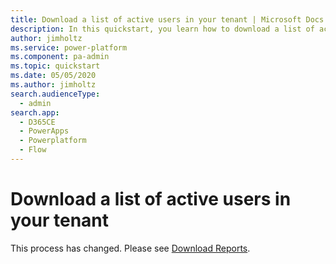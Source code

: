 ```yaml
---
title: Download a list of active users in your tenant | Microsoft Docs
description: In this quickstart, you learn how to download a list of active users in your tenant
author: jimholtz
ms.service: power-platform
ms.component: pa-admin
ms.topic: quickstart
ms.date: 05/05/2020
ms.author: jimholtz
search.audienceType: 
  - admin
search.app:
  - D365CE
  - PowerApps
  - Powerplatform
  - Flow
---
```


# Download a list of active users in your tenant

This process has changed. Please see [Download Reports](analytics-common-data-service.md#download-reports).

